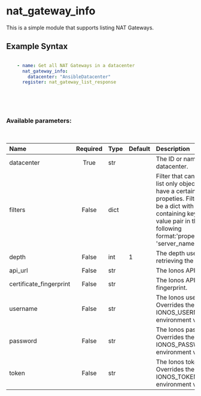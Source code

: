 # nat_gateway_info

This is a simple module that supports listing NAT Gateways.

## Example Syntax


```yaml

    - name: Get all NAT Gateways in a datacenter
      nat_gateway_info:
        datacenter: "AnsibleDatacenter"
      register: nat_gateway_list_response

```


&nbsp;

&nbsp;
### Available parameters:
&nbsp;

| Name | Required | Type | Default | Description |
| :--- | :---: | :--- | :--- | :--- |
| datacenter | True | str |  | The ID or name of the datacenter. |
| filters | False | dict |  | Filter that can be used to list only objects which have a certain set of propeties. Filters should be a dict with a key containing keys and value pair in the following format:'properties.name': 'server_name' |
| depth | False | int | 1 | The depth used when retrieving the items. |
| api_url | False | str |  | The Ionos API base URL. |
| certificate_fingerprint | False | str |  | The Ionos API certificate fingerprint. |
| username | False | str |  | The Ionos username. Overrides the IONOS_USERNAME environment variable. |
| password | False | str |  | The Ionos password. Overrides the IONOS_PASSWORD environment variable. |
| token | False | str |  | The Ionos token. Overrides the IONOS_TOKEN environment variable. |
